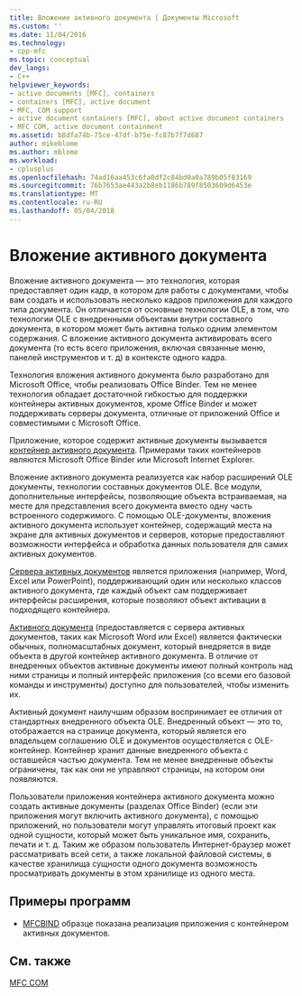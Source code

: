 ```yaml
---
title: Вложение активного документа | Документы Microsoft
ms.custom: ''
ms.date: 11/04/2016
ms.technology:
- cpp-mfc
ms.topic: conceptual
dev_langs:
- C++
helpviewer_keywords:
- active documents [MFC], containers
- containers [MFC], active document
- MFC, COM support
- active document containers [MFC], about active document containers
- MFC COM, active document containment
ms.assetid: b8dfa74b-75ce-47df-b75e-fc87b7f7d687
author: mikeblome
ms.author: mblome
ms.workload:
- cplusplus
ms.openlocfilehash: 74ad16aa453c6fa0df2c84bd0a0a789b05f83169
ms.sourcegitcommit: 76b7653ae443a2b8eb1186b789f8503609d6453e
ms.translationtype: MT
ms.contentlocale: ru-RU
ms.lasthandoff: 05/04/2018
---
```

# <a name="active-document-containment"></a>Вложение активного документа
Вложение активного документа — это технология, которая предоставляет один кадр, в котором для работы с документами, чтобы вам создать и использовать несколько кадров приложения для каждого типа документа. Он отличается от основные технологии OLE, в том, что технологии OLE с внедренными объектами внутри составного документа, в котором может быть активна только одним элементом содержания. С вложение активного документа активировать всего документа (то есть всего приложения, включая связанные меню, панелей инструментов и т. д) в контексте одного кадра.  
  
 Технология вложения активного документа было разработано для Microsoft Office, чтобы реализовать Office Binder. Тем не менее технология обладает достаточной гибкостью для поддержки контейнеры активных документов, кроме Office Binder и может поддерживать серверы документа, отличные от приложений Office и совместимыми с Microsoft Office.  
  
 Приложение, которое содержит активные документы вызывается [контейнер активного документа](../mfc/active-document-containers.md). Примерами таких контейнеров являются Microsoft Office Binder или Microsoft Internet Explorer.  
  
 Вложение активного документа реализуется как набор расширений OLE документы, технологии составных документов OLE. Все модули, дополнительные интерфейсы, позволяющие объекта встраиваемая, на месте для представления всего документа вместо одну часть встроенного содержимого. С помощью OLE-документы, вложения активного документа использует контейнер, содержащий места на экране для активных документов и серверов, которые предоставляют возможности интерфейса и обработка данных пользователя для самих активных документов.  
  
 [Сервера активных документов](../mfc/active-document-servers.md) является приложения (например, Word, Excel или PowerPoint), поддерживающий один или несколько классов активного документа, где каждый объект сам поддерживает интерфейсы расширения, которые позволяют объект активации в подходящего контейнера.  
  
 [Активного документа](../mfc/active-documents.md) (предоставляется с сервера активных документов, таких как Microsoft Word или Excel) является фактически обычных, полномасштабных документ, который внедряется в виде объекта в другой контейнер активного документа. В отличие от внедренных объектов активные документы имеют полный контроль над ними страницы и полный интерфейс приложения (со всеми его базовой команды и инструменты) доступно для пользователей, чтобы изменить их.  
  
 Активный документ наилучшим образом воспринимает ее отличия от стандартных внедренного объекта OLE. Внедренный объект — это то, отображается на странице документа, который является его владельцем соглашению OLE и документов осуществляется с OLE-контейнер. Контейнер хранит данные внедренного объекта с оставшейся частью документа. Тем не менее внедренные объекты ограничены, так как они не управляют страницы, на котором они появляются.  
  
 Пользователи приложения контейнера активного документа можно создать активные документы (разделах Office Binder) (если эти приложения могут включить активного документа), с помощью приложений, но пользователи могут управлять итоговый проект как одной сущности, который может быть уникальное имя, сохранить, печати и т. д. Таким же образом пользователь Интернет-браузер может рассматривать всей сети, а также локальной файловой системы, в качестве хранилища сущности одного документа возможность просматривать документы в этом хранилище из одного места.  
  
## <a name="sample-programs"></a>Примеры программ  
  
-   [MFCBIND](../visual-cpp-samples.md) образце показана реализация приложения с контейнером активных документов.  
  
## <a name="see-also"></a>См. также  
 [MFC COM](../mfc/mfc-com.md)

